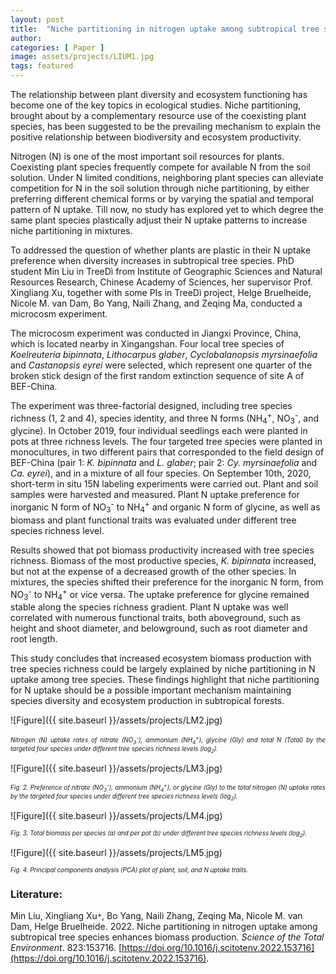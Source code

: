 ```yaml
---
layout: post
title:  "Niche partitioning in nitrogen uptake among subtropical tree species enhances biomass production"
author: 
categories: [ Paper ]
image: assets/projects/LIUM1.jpg
tags: featured
---
```


The relationship between plant diversity and ecosystem functioning has become one of the key topics in ecological studies. Niche partitioning, brought about by a complementary resource use of the coexisting plant species, has been suggested to be the prevailing mechanism to explain the positive relationship between biodiversity and ecosystem productivity. 

Nitrogen (N) is one of the most important soil resources for plants. Coexisting plant species frequently compete for available N from the soil solution. Under N limited conditions, neighboring plant species can alleviate competition for N in the soil solution through niche partitioning, by either preferring different chemical forms or by varying the spatial and temporal pattern of N uptake. Till now, no study has explored yet to which degree the same plant species plastically adjust their N uptake patterns to increase niche partitioning in mixtures.

To addressed the question of whether plants are plastic in their N uptake preference when diversity increases in subtropical tree species. PhD student Min Liu in TreeDì from Institute of Geographic Sciences and Natural Resources Research, Chinese Academy of Sciences, her supervisor Prof. Xingliang Xu, together with some PIs in TreeDì project, Helge Bruelheide, Nicole M. van Dam, Bo Yang, Naili Zhang, and Zeqing Ma, conducted a microcosm experiment.

The microcosm experiment was conducted in Jiangxi Province, China, which is located nearby in Xingangshan. Four local tree species of *Koelreuteria bipinnata*, *Lithocarpus glaber*, *Cyclobalanopsis myrsinaefolia* and *Castanopsis eyrei* were selected, which represent one quarter of the broken stick design of the first random extinction sequence of site A of BEF-China. 

The experiment was three-factorial designed, including tree species richness (1, 2 and 4), species identity, and three N forms (NH<sub>4</sub><sup>+</sup>, NO<sub>3</sub><sup>-</sup>, and glycine). In October 2019, four individual seedlings each were planted in pots at three richness levels. The four targeted tree species were planted in monocultures, in two different pairs that corresponded to the field design of BEF-China (pair 1: *K. bipinnata* and *L. glaber*; pair 2: *Cy. myrsinaefolia* and *Ca. eyrei*), and in a mixture of all four species. On September 10th, 2020, short-term in situ 15N labeling experiments were carried out. Plant and soil samples were harvested and measured. Plant N uptake preference for inorganic N form of NO<sub>3</sub><sup>-</sup> to NH<sub>4</sub><sup>+</sup> and organic N form of glycine, as well as biomass and plant functional traits was evaluated under different tree species richness level.

Results showed that pot biomass productivity increased with tree species richness. Biomass of the most productive species, *K. bipinnata* increased, but not at the expense of a decreased growth of the other species. In mixtures, the species shifted their preference for the inorganic N form, from NO<sub>3</sub><sup>-</sup> to NH<sub>4</sub><sup>+</sup> or vice versa. The uptake preference for glycine remained stable along the species richness gradient. Plant N uptake was well correlated with numerous functional traits, both aboveground, such as height and shoot diameter, and belowground, such as root diameter and root length. 

This study concludes that increased ecosystem biomass production with tree species richness could be largely explained by niche partitioning in N uptake among tree species. These findings highlight that niche partitioning for N uptake should be a possible important mechanism maintaining species diversity and ecosystem production in subtropical forests.

![Figure]({{ site.baseurl }}/assets/projects/LM2.jpg)
<p style='text-align: justify;' ><span style="font-style: italic; font-size:70%">Nitrogen (N) uptake rates of nitrate (NO<sub>3</sub><sup>-</sup>), ammonium (NH<sub>4</sub><sup>+</sup>), glycine (Gly) and total N (Total) by the targeted four species under different tree species richness levels (log<sub>2</sub>).
</span></p>

![Figure]({{ site.baseurl }}/assets/projects/LM3.jpg)
<p style='text-align: justify;' ><span style="font-style: italic; font-size:70%">Fig. 2. Preference of nitrate (NO<sub>3</sub><sup>-</sup>), ammonium (NH<sub>4</sub><sup>+</sup>), or glycine (Gly) to the total nitrogen (N) uptake rates by the targeted four species under different tree species richness levels (log<sub>2</sub>).
</span></p>

![Figure]({{ site.baseurl }}/assets/projects/LM4.jpg)
<p style='text-align: justify;' ><span style="font-style: italic; font-size:70%">Fig. 3. Total biomass per species (a) and per pot (b) under different tree species richness levels (log<sub>2</sub>).
</span></p>

![Figure]({{ site.baseurl }}/assets/projects/LM5.jpg)
<p style='text-align: justify;' ><span style="font-style: italic; font-size:70%">Fig. 4. Principal components analysis (PCA) plot of plant, soil, and N uptake traits.
</span></p>

### Literature:
Min Liu, Xingliang Xu<code>&ast;</code>, Bo Yang, Naili Zhang, Zeqing Ma, Nicole M. van Dam, Helge Bruelheide. 2022. Niche partitioning in nitrogen uptake among subtropical tree species enhances biomass production. *Science of the Total Environment*. 823:153716. [https://doi.org/10.1016/j.scitotenv.2022.153716](https://doi.org/10.1016/j.scitotenv.2022.153716).
